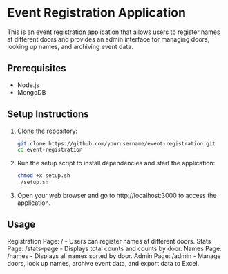 # Event Registration Application

This is an event registration application that allows users to register names at different doors and provides an admin interface for managing doors, looking up names, and archiving event data.

## Prerequisites

- Node.js
- MongoDB

## Setup Instructions

1. Clone the repository:

   ```bash
   git clone https://github.com/yourusername/event-registration.git
   cd event-registration


2. Run the setup script to install dependencies and start the application:

    ```bash
   chmod +x setup.sh
   ./setup.sh


3. Open your web browser and go to http://localhost:3000 to access the application.

## Usage
Registration Page: / - Users can register names at different doors.
Stats Page: /stats-page - Displays total counts and counts by door.
Names Page: /names - Displays all names sorted by door.
Admin Page: /admin - Manage doors, look up names, archive event data, and export data to Excel.
